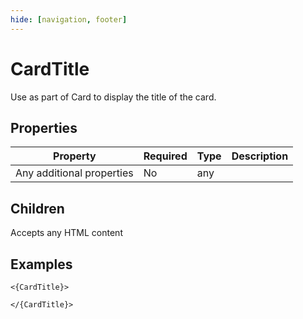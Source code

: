 ```yaml
---
hide: [navigation, footer]
---
```

# CardTitle

Use as part of Card to display the title of the card.

## Properties

| Property | Required | Type | Description |
|----------|----------|------|-------------|
|Any additional properties|No|any||

## Children

Accepts any HTML content

## Examples

```
<{CardTitle}>

</{CardTitle}>
```
